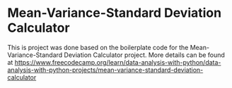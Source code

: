 # Mean-Variance-Standard Deviation Calculator

This is project was done based on the boilerplate code for the Mean-Variance-Standard Deviation Calculator project. More details can be found at https://www.freecodecamp.org/learn/data-analysis-with-python/data-analysis-with-python-projects/mean-variance-standard-deviation-calculator
